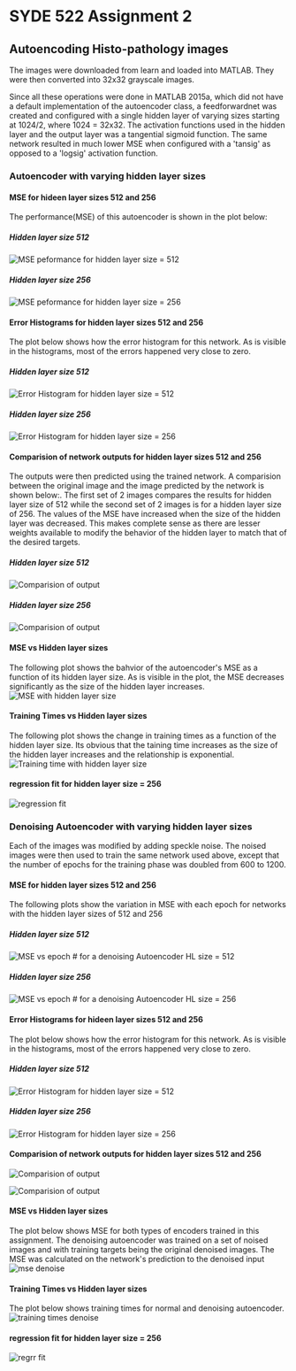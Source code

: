 # SYDE 522 Assignment 2
## Autoencoding Histo-pathology images
The images were downloaded from learn and loaded into MATLAB. They were then converted into 32x32 grayscale images. 

Since all these operations were done in MATLAB 2015a, which did not have a default implementation of the autoencoder class, a feedforwardnet was created and configured with a single hidden layer of varying sizes starting at 1024/2, where 1024 = 32x32. The activation functions used in the hidden layer and the output layer was a tangential sigmoid function. The same network resulted in much lower MSE when configured with a 'tansig' as opposed to a 'logsig' activation function.
### Autoencoder with varying hidden layer sizes

#### MSE for hideen layer sizes 512 and 256
The performance(MSE) of this autoencoder is shown in the plot below:

##### Hidden layer size 512
![MSE peformance for hidden layer size = 512](hl_512_mse.png)

##### Hidden layer size 256
![MSE peformance for hidden layer size = 256](hl_256_mse.png)

#### Error Histograms for hidden layer sizes 512 and 256
The plot below shows how the error histogram for this network. As is visible in the histograms, most of the errors happened very close to zero.

##### Hidden layer size 512
![Error Histogram for hidden layer size = 512](hl_512_error.png)

##### Hidden layer size 256
![Error Histogram for hidden layer size = 256](hl_256_error.png)

#### Comparision of network outputs for hidden layer sizes 512 and 256
The outputs were then predicted using the trained network. A comparision between the original image and the image predicted by the network is shown below:. The first set of 2 images compares the results for hidden layer size of 512 while the second set of 2 images is for a hidden layer size of 256. The values of the MSE have increased when the size of the hidden layer was decreased. This makes complete sense as there are lesser weights available to modify the behavior of the hidden layer to match that of the desired targets.

##### Hidden layer size 512
![Comparision of output](hl_512_out_in.png)

##### Hidden layer size 256
![Comparision of output](hl_256_out_in.png)

#### MSE vs Hidden layer sizes
The following plot shows the bahvior of the autoencoder's MSE as a function of its hidden layer size. As is visible in the plot, the MSE decreases significantly as the size of the hidden layer increases.
![MSE with hidden layer size](mse_vs_hl.png)

#### Training Times vs Hidden layer sizes
The following plot shows the change in training times as a function of the hidden layer size. Its obvious that the taining time increases as the size of the hidden layer increases and the relationship is exponential.
![Training time with hidden layer size](time_vs_hl.png)

#### regression fit for hidden layer size = 256
![regression fit](hl_256_rfit.png)

### Denoising Autoencoder with varying hidden layer sizes
Each of the images was modified by adding speckle noise. The noised images were then used to train the same network used above, except that the number of epochs for the training phase was doubled from 600 to 1200. 

#### MSE for hidden layer sizes 512 and 256
The following plots show the variation in MSE with each epoch for networks with the hidden layer sizes of 512 and 256

##### Hidden layer size 512
![MSE vs epoch # for a denoising Autoencoder HL size = 512](noise_hl_512_mse.png)

##### Hidden layer size 256
![MSE vs epoch # for a denoising Autoencoder HL size = 256](noise_hl_256_mse.png)

#### Error Histograms for hideen layer sizes 512 and 256
The plot below shows how the error histogram for this network. As is visible in the histograms, most of the errors happened very close to zero.

##### Hidden layer size 512
![Error Histogram for hidden layer size = 512](noise_hl_512_error.png)

##### Hidden layer size 256
![Error Histogram for hidden layer size = 256](noise_hl_256_error.png)

#### Comparision of network outputs for hidden layer sizes 512 and 256

![Comparision of output](noise_hl_512_out_in.png)

![Comparision of output](noise_hl_256_out_in.png)

#### MSE vs Hidden layer sizes
The plot below shows MSE for both types of encoders trained in this assignment. The denoising autoencoder was trained on a set of noised images and with training targets being the original denoised images. The MSE was calculated on the network's prediction to the denoised input
![mse denoise](noise_mse_hl.png)

#### Training Times vs Hidden layer sizes
The plot below shows training times for normal and denoising autoencoder.
![training times denoise](noise_time_hl.png)

#### regression fit for hidden layer size = 256
![regrr fit](noise_hl_256_rfit.png)
